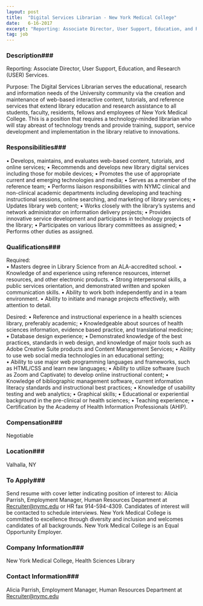 ```yaml
---
layout: post
title:  "Digital Services Librarian - New York Medical College"
date:   6-16-2017
excerpt: "Reporting: Associate Director, User Support, Education, and Research (USER) Services. Purpose: The Digital Services Librarian serves the educational, research and information needs of the University community via the creation and maintenance of web-based interactive content, tutorials, and reference services that extend library education and research assistance to all students, faculty,..."
tag: job
---
```


### Description###

Reporting: Associate Director, User Support, Education, and Research (USER) Services.  

Purpose:  The Digital Services Librarian serves the educational, research and information needs of the University community via the creation and maintenance of web-based interactive content, tutorials, and reference services that extend library education and research assistance to all students, faculty, residents, fellows and employees of New York Medical College. This is a position that requires a technology-minded librarian who will stay abreast of technology trends and provide training, support, service development and implementation in the library relative to innovations.



### Responsibilities###

•	Develops, maintains, and evaluates web-based content, tutorials, and online services;
•	Recommends and develops new library digital services including those for mobile devices;
•	Promotes the use of appropriate current and emerging technologies and media;
•	Serves as a member of the reference team;
•	Performs liaison responsibilities with NYMC clinical and non-clinical academic departments including developing and teaching instructional sessions, online searching, and marketing of library services;
•	Updates library web content;
•	Works closely with the library’s systems and network administrator on information delivery projects;
•	Provides innovative service development and participates in technology projects of the library;
•	Participates on various library committees as assigned;
•	Performs other duties as assigned.



### Qualifications###

Required:  
•	Masters degree in Library Science from an ALA-accredited school.
•	Knowledge of and experience using reference resources, internet resources, and other electronic products.
•	Strong interpersonal skills, a public services orientation, and demonstrated written and spoken communication skills.
•	Ability to work both independently and in a team environment.
•	Ability to initiate and manage projects effectively, with attention to detail.

Desired:
•	Reference and instructional experience in a health sciences library, preferably academic;
•	Knowledgeable about sources of health sciences information, evidence based practice, and translational medicine;
•	Database design experience; 
•	Demonstrated knowledge of the best practices, standards in web design, and  knowledge of major  tools such as Adobe Creative Suite products and Content Management Services; 
•	Ability to use web social media technologies in an educational setting;  
•	Ability to use major web programming languages and frameworks, such as HTML/CSS and learn new languages;
•	Ability to utilize software (such as Zoom and Captivate) to develop online instructional content; 
•	Knowledge of  bibliographic management software, current information literacy standards and instructional best practices; 
•	Knowledge of usability testing and web analytics; 
•	Graphical skills;
•	Educational or experiential background in the pre-clinical or health sciences;
•	Teaching experience;
•	Certification by the Academy of Health Information Professionals (AHIP).



### Compensation###

Negotiable


### Location###

Valhalla, NY




### To Apply###

Send resume with cover letter indicating position of interest to: Alicia Parrish, Employment Manager, Human Resources Department at Recruiter@nymc.edu or HR fax 914-594-4309. Candidates of interest will be contacted to schedule interviews. New York Medical College is committed to excellence through diversity and inclusion and welcomes candidates of all backgrounds. New York Medical College is an Equal Opportunity Employer.


### Company Information###

New York Medical College, Health Sciences Library


### Contact Information###

Alicia Parrish, Employment Manager, Human Resources Department at Recruiter@nymc.edu

